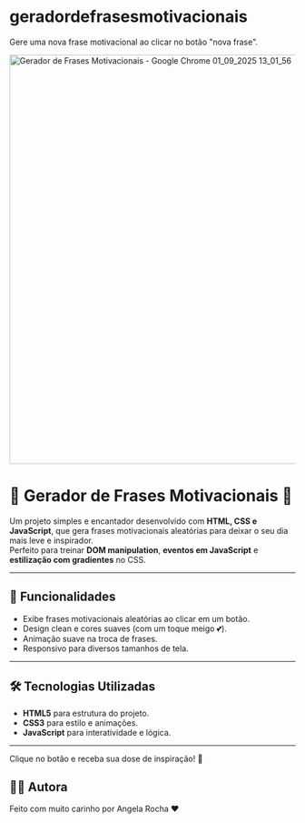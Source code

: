 # geradordefrasesmotivacionais
Gere uma nova frase motivacional ao clicar no botão "nova frase".

<img width="1024" height="720" alt="Gerador de Frases Motivacionais - Google Chrome 01_09_2025 13_01_56" src="https://github.com/user-attachments/assets/fe4f7cc9-bf49-47a9-9cfe-5714a7c84af4" />

# 🌸 Gerador de Frases Motivacionais 🌸

Um projeto simples e encantador desenvolvido com **HTML, CSS e JavaScript**, que gera frases motivacionais aleatórias para deixar o seu dia mais leve e inspirador.  
Perfeito para treinar **DOM manipulation**, **eventos em JavaScript** e **estilização com gradientes** no CSS.  

---

## 🚀 Funcionalidades

- Exibe frases motivacionais aleatórias ao clicar em um botão.
- Design clean e cores suaves (com um toque meigo 💕).
- Animação suave na troca de frases.
- Responsivo para diversos tamanhos de tela.

---

## 🛠️ Tecnologias Utilizadas

- **HTML5** para estrutura do projeto.
- **CSS3** para estilo e animações.
- **JavaScript** para interatividade e lógica.

---

Clique no botão e receba sua dose de inspiração! 🌸

## 👩‍💻 Autora
Feito com muito carinho por Angela Rocha ❤️
